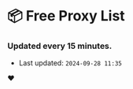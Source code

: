 # :package: Free Proxy List
### Updated every 15 minutes.

- Last updated: `2024-09-28 11:35`

:heart:
